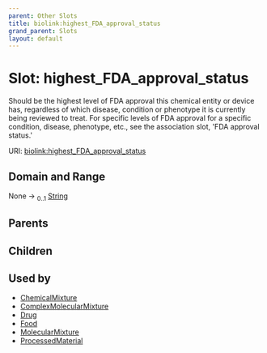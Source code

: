 ```yaml
---
parent: Other Slots
title: biolink:highest_FDA_approval_status
grand_parent: Slots
layout: default
---
```


# Slot: highest_FDA_approval_status


Should be the highest level of FDA approval this chemical entity or device has, regardless of which disease, condition or phenotype it is currently being reviewed to treat.  For specific levels of FDA approval for a specific condition, disease, phenotype, etc., see the association slot, 'FDA approval status.'

URI: [biolink:highest_FDA_approval_status](https://w3id.org/biolink/vocab/highest_FDA_approval_status)

## Domain and Range

None ->  <sub>0..1</sub> [String](types/String.md)

## Parents


## Children


## Used by

 * [ChemicalMixture](ChemicalMixture.md)
 * [ComplexMolecularMixture](ComplexMolecularMixture.md)
 * [Drug](Drug.md)
 * [Food](Food.md)
 * [MolecularMixture](MolecularMixture.md)
 * [ProcessedMaterial](ProcessedMaterial.md)
